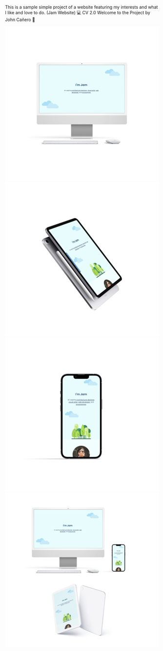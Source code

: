 This is a sample simple project of a website featuring my interests and what I like and love to do. (Jam Website) 💻 CV 2.0
Welcome to the Project by John Cañero 👋 

<img src="images/viewDesktop.jpg" alt="viewDesktop.jpg">
<img src="images/viewTablet.jpg" alt="viewTablet.jpg">
<img src="images/viewMobile.jpg" alt="viewMobile.jpg">
<img src="images/viewMockup.jpg" alt="viewMockup.jpg">
